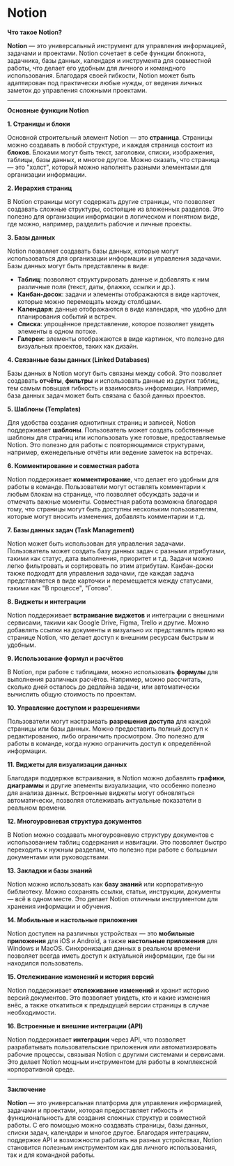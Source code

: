 # Notion

**Что такое Notion?**

**Notion** — это универсальный инструмент для управления информацией, задачами и проектами. Notion сочетает в себе функции блокнота, задачника, базы данных, календаря и инструмента для совместной работы, что делает его удобным для личного и командного использования. Благодаря своей гибкости, Notion может быть адаптирован под практически любые нужды, от ведения личных заметок до управления сложными проектами.

***

**Основные функции Notion**

**1. Страницы и блоки**

Основной строительный элемент Notion — это **страница**. Страницы можно создавать в любой структуре, и каждая страница состоит из **блоков**. Блоками могут быть текст, заголовки, списки, изображения, таблицы, базы данных, и многое другое. Можно сказать, что страница — это "холст", который можно наполнять разными элементами для организации информации.

**2. Иерархия страниц**

В Notion страницы могут содержать другие страницы, что позволяет создавать сложные структуры, состоящие из вложенных разделов. Это полезно для организации информации в логическом и понятном виде, где можно, например, разделить рабочие и личные проекты.

**3. Базы данных**

Notion позволяет создавать базы данных, которые могут использоваться для организации информации и управления задачами. Базы данных могут быть представлены в виде:

* **Таблиц**: позволяют структурировать данные и добавлять к ним различные поля (текст, даты, флажки, ссылки и др.).
* **Канбан-досок**: задачи и элементы отображаются в виде карточек, которые можно перемещать между столбцами.
* **Календаря**: данные отображаются в виде календаря, что удобно для планирования событий и встреч.
* **Списка**: упрощённое представление, которое позволяет увидеть элементы в одном потоке.
* **Галереи**: элементы отображаются в виде картинок, что полезно для визуальных проектов, таких как дизайн.

**4. Связанные базы данных (Linked Databases)**

Базы данных в Notion могут быть связаны между собой. Это позволяет создавать **отчёты**, **фильтры** и использовать данные из других таблиц, тем самым повышая гибкость и взаимосвязь информации. Например, база данных задач может быть связана с базой данных проектов.

**5. Шаблоны (Templates)**

Для удобства создания однотипных страниц и записей, Notion поддерживает **шаблоны**. Пользователь может создать собственные шаблоны для страниц или использовать уже готовые, предоставляемые Notion. Это полезно для работы с повторяющимися структурами, например, еженедельные отчёты или ведение заметок на встречах.

**6. Комментирование и совместная работа**

Notion поддерживает **комментирование**, что делает его удобным для работы в команде. Пользователи могут оставлять комментарии к любым блокам на странице, что позволяет обсуждать задачи и отмечать важные моменты. Совместная работа возможна благодаря тому, что страницы могут быть доступны нескольким пользователям, которые могут вносить изменения, добавлять комментарии и т.д.

**7. Базы данных задач (Task Management)**

Notion может быть использован для управления задачами. Пользователь может создать базу данных задач с разными атрибутами, такими как статус, дата выполнения, приоритет и т.д. Задачи можно легко фильтровать и сортировать по этим атрибутам. Канбан-доски также подходят для управления задачами, где каждая задача представляется в виде карточки и перемещается между статусами, такими как "В процессе", "Готово".

**8. Виджеты и интеграции**

Notion поддерживает **встраивание виджетов** и интеграции с внешними сервисами, такими как Google Drive, Figma, Trello и другие. Можно добавлять ссылки на документы и визуально их представлять прямо на странице Notion, что делает доступ к внешним ресурсам быстрым и удобным.

**9. Использование формул и расчётов**

В Notion, при работе с таблицами, можно использовать **формулы** для выполнения различных расчётов. Например, можно рассчитать, сколько дней осталось до дедлайна задачи, или автоматически вычислить общую стоимость по проектам.

**10. Управление доступом и разрешениями**

Пользователи могут настраивать **разрешения доступа** для каждой страницы или базы данных. Можно предоставить полный доступ к редактированию, либо ограничить просмотром. Это полезно для работы в команде, когда нужно ограничить доступ к определённой информации.

**11. Виджеты для визуализации данных**

Благодаря поддержке встраивания, в Notion можно добавлять **графики**, **диаграммы** и другие элементы визуализации, что особенно полезно для анализа данных. Встроенные виджеты могут обновляться автоматически, позволяя отслеживать актуальные показатели в реальном времени.

**12. Многоуровневая структура документов**

В Notion можно создавать многоуровневую структуру документов с использованием таблиц содержания и навигации. Это позволяет быстро переходить к нужным разделам, что полезно при работе с большими документами или руководствами.

**13. Закладки и базы знаний**

Notion можно использовать как **базу знаний** или корпоративную библиотеку. Можно сохранять ссылки, статьи, инструкции, документы — всё в одном месте. Это делает Notion отличным инструментом для хранения информации и обучения.

**14. Мобильные и настольные приложения**

Notion доступен на различных устройствах — это **мобильные приложения** для iOS и Android, а также **настольные приложения** для Windows и MacOS. Синхронизация данных в реальном времени позволяет всегда иметь доступ к актуальной информации, где бы ни находился пользователь.

**15. Отслеживание изменений и история версий**

Notion поддерживает **отслеживание изменений** и хранит историю версий документов. Это позволяет увидеть, кто и какие изменения внёс, а также откатиться к предыдущей версии страницы в случае необходимости.

**16. Встроенные и внешние интеграции (API)**

Notion поддерживает **интеграции** через API, что позволяет разрабатывать пользовательские приложения или автоматизировать рабочие процессы, связывая Notion с другими системами и сервисами. Это делает Notion мощным инструментом для работы в комплексной корпоративной среде.

***

**Заключение**

**Notion** — это универсальная платформа для управления информацией, задачами и проектами, которая предоставляет гибкость и функциональность для создания сложных структур и совместной работы. С его помощью можно создавать страницы, базы данных, списки задач, календари и многое другое. Благодаря интеграциям, поддержке API и возможности работать на разных устройствах, Notion становится полезным инструментом как для личного использования, так и для командной работы.
